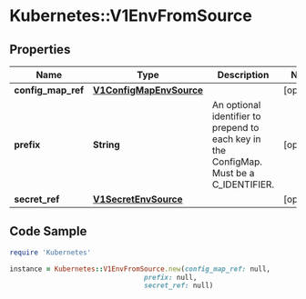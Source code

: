# Kubernetes::V1EnvFromSource

## Properties

Name | Type | Description | Notes
------------ | ------------- | ------------- | -------------
**config_map_ref** | [**V1ConfigMapEnvSource**](V1ConfigMapEnvSource.md) |  | [optional] 
**prefix** | **String** | An optional identifier to prepend to each key in the ConfigMap. Must be a C_IDENTIFIER. | [optional] 
**secret_ref** | [**V1SecretEnvSource**](V1SecretEnvSource.md) |  | [optional] 

## Code Sample

```ruby
require 'Kubernetes'

instance = Kubernetes::V1EnvFromSource.new(config_map_ref: null,
                                 prefix: null,
                                 secret_ref: null)
```


